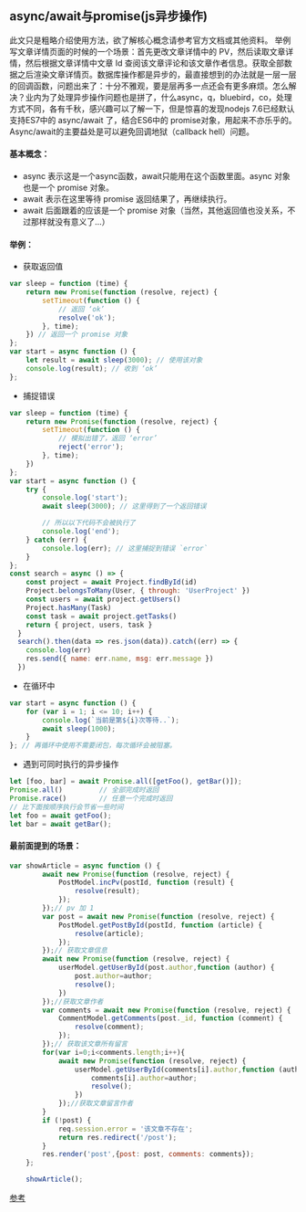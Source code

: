 ## async/await与promise(js异步操作)
此文只是粗略介绍使用方法，欲了解核心概念请参考官方文档或其他资料。
举例写文章详情页面的时候的一个场景：首先更改文章详情中的 PV，然后读取文章详情，然后根据文章详情中文章 Id 查阅该文章评论和该文章作者信息。获取全部数据之后渲染文章详情页。数据库操作都是异步的，最直接想到的办法就是一层一层的回调函数，问题出来了：十分不雅观，要是层再多一点还会有更多麻烦。怎么解决？业内为了处理异步操作问题也是拼了，什么async，q，bluebird，co，处理方式不同，各有千秋，感兴趣可以了解一下，但是惊喜的发现nodejs 7.6已经默认支持ES7中的 async/await 了，结合ES6中的 promise对象，用起来不亦乐乎的。
Async/await的主要益处是可以避免回调地狱（callback hell）问题。

#### 基本概念：
- async 表示这是一个async函数，await只能用在这个函数里面。async 对象也是一个 promise 对象。
- await 表示在这里等待 promise 返回结果了，再继续执行。
- await 后面跟着的应该是一个 promise 对象（当然，其他返回值也没关系，不过那样就没有意义了…）

#### 举例：
- 获取返回值
``` javascript
var sleep = function (time) {
    return new Promise(function (resolve, reject) {
        setTimeout(function () {
            // 返回 ‘ok’
            resolve('ok');
        }, time);
    }) // 返回一个 promise 对象
};
var start = async function () {
    let result = await sleep(3000); // 使用该对象
    console.log(result); // 收到 ‘ok’
};
```
- 捕捉错误
```javascript
var sleep = function (time) {
    return new Promise(function (resolve, reject) {
        setTimeout(function () {
            // 模拟出错了，返回 ‘error’
            reject('error');
        }, time);
    })
};
var start = async function () {
    try {
        console.log('start');
        await sleep(3000); // 这里得到了一个返回错误

        // 所以以下代码不会被执行了
        console.log('end');
    } catch (err) {
        console.log(err); // 这里捕捉到错误 `error`
    }
};
const search = async () => {
    const project = await Project.findById(id)
    Project.belongsToMany(User, { through: 'UserProject' })
    const users = await project.getUsers()
    Project.hasMany(Task)
    const task = await project.getTasks()
    return { project, users, task }
  }
  search().then(data => res.json(data)).catch((err) => {
    console.log(err)
    res.send({ name: err.name, msg: err.message })
  })
```
- 在循环中
```javascript
var start = async function () {
    for (var i = 1; i <= 10; i++) {
        console.log(`当前是第${i}次等待..`);
        await sleep(1000);
    }
}; // 再循环中使用不需要闭包，每次循环会被阻塞。
```
- 遇到可同时执行的异步操作
```javascript
let [foo, bar] = await Promise.all([getFoo(), getBar()]);
Promise.all()         // 全部完成时返回
Promise.race()        // 任意一个完成时返回
// 比下面按顺序执行会节省一些时间
let foo = await getFoo();
let bar = await getBar();
```
#### 最前面提到的场景：
```javascript
var showArticle = async function () {
        await new Promise(function (resolve, reject) {
            PostModel.incPv(postId, function (result) {
                resolve(result);
            });
        });// pv 加 1
        var post = await new Promise(function (resolve, reject) {
            PostModel.getPostById(postId, function (article) {
                resolve(article);
            });
        });// 获取文章信息
        await new Promise(function (resolve, reject) {
            userModel.getUserById(post.author,function (author) {
                post.author=author;
                resolve();
            })
        });//获取文章作者
        var comments = await new Promise(function (resolve, reject) {
            CommentModel.getComments(post._id, function (comment) {
                resolve(comment);
            });
        });// 获取该文章所有留言
        for(var i=0;i<comments.length;i++){
            await new Promise(function (resolve, reject) {
                userModel.getUserById(comments[i].author,function (author) {
                    comments[i].author=author;
                    resolve();
                })
            });//获取文章留言作者
        }
        if (!post) {
            req.session.error = '该文章不存在';
            return res.redirect('/post');
        }
        res.render('post',{post: post, comments: comments});
    };

    showArticle();
```
[参考](http://es6.ruanyifeng.com/#docs/async)
